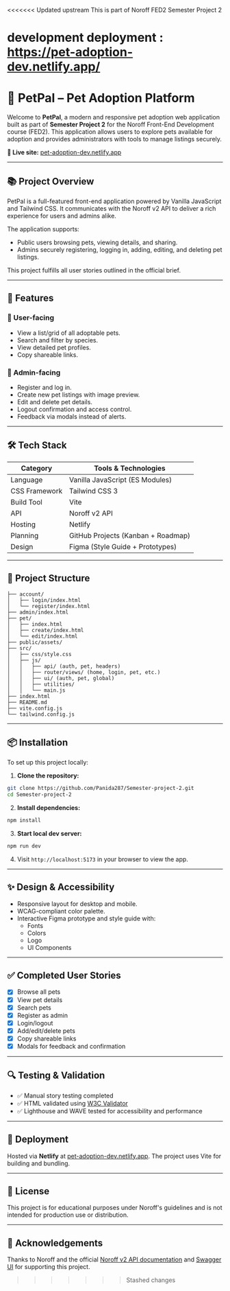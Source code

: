 <<<<<<< Updated upstream
This is part of Noroff FED2 Semester Project 2

development deployment : https://pet-adoption-dev.netlify.app/
=======
# 🐾 PetPal – Pet Adoption Platform

Welcome to **PetPal**, a modern and responsive pet adoption web application built as part of **Semester Project 2** for the Noroff Front-End Development course (FED2). This application allows users to explore pets available for adoption and provides administrators with tools to manage listings securely.

**🔗 Live site:** [pet-adoption-dev.netlify.app](https://pet-adoption-dev.netlify.app)

---

## 📚 Project Overview

PetPal is a full-featured front-end application powered by Vanilla JavaScript and Tailwind CSS. It communicates with the Noroff v2 API to deliver a rich experience for users and admins alike.

The application supports:

- Public users browsing pets, viewing details, and sharing.
- Admins securely registering, logging in, adding, editing, and deleting pet listings.

This project fulfills all user stories outlined in the official brief.

---

## 🚀 Features

### 🦡 User-facing
- View a list/grid of all adoptable pets.
- Search and filter by species.
- View detailed pet profiles.
- Copy shareable links.

### 🔐 Admin-facing
- Register and log in.
- Create new pet listings with image preview.
- Edit and delete pet details.
- Logout confirmation and access control.
- Feedback via modals instead of alerts.

---

## 🛠️ Tech Stack

| Category        | Tools & Technologies                     |
|----------------|------------------------------------------|
| Language        | Vanilla JavaScript (ES Modules)         |
| CSS Framework   | Tailwind CSS 3                          |
| Build Tool      | Vite                                     |
| API             | Noroff v2 API                            |
| Hosting         | Netlify                                  |
| Planning        | GitHub Projects (Kanban + Roadmap)       |
| Design          | Figma (Style Guide + Prototypes)         |

---

## 📁 Project Structure

```plaintext
├── account/
│   ├── login/index.html
│   └── register/index.html
├── admin/index.html
├── pet/
│   ├── index.html
│   ├── create/index.html
│   └── edit/index.html
├── public/assets/
├── src/
│   ├── css/style.css
│   ├── js/
│   │   ├── api/ (auth, pet, headers)
│   │   ├── router/views/ (home, login, pet, etc.)
│   │   ├── ui/ (auth, pet, global)
│   │   ├── utilities/
│   │   └── main.js
├── index.html
├── README.md
├── vite.config.js
└── tailwind.config.js
```

---

## 📦 Installation

To set up this project locally:

1. **Clone the repository:**

```bash
git clone https://github.com/Panida287/Semester-project-2.git
cd Semester-project-2
```

2. **Install dependencies:**

```bash
npm install
```

3. **Start local dev server:**

```bash
npm run dev
```

4. Visit `http://localhost:5173` in your browser to view the app.

---

## ✨ Design & Accessibility

- Responsive layout for desktop and mobile.
- WCAG-compliant color palette.
- Interactive Figma prototype and style guide with:
    - Fonts
    - Colors
    - Logo
    - UI Components

---

## ✅ Completed User Stories

- [x] Browse all pets
- [x] View pet details
- [x] Search pets
- [x] Register as admin
- [x] Login/logout
- [x] Add/edit/delete pets
- [x] Copy shareable links
- [x] Modals for feedback and confirmation

---

## 🔍 Testing & Validation

- ✅ Manual story testing completed
- ✅ HTML validated using [W3C Validator](https://validator.w3.org/)
- ✅ Lighthouse and WAVE tested for accessibility and performance

---

## 📂 Deployment

Hosted via **Netlify** at [pet-adoption-dev.netlify.app](https://pet-adoption-dev.netlify.app). The project uses Vite for building and bundling.

---

## 📄 License

This project is for educational purposes under Noroff's guidelines and is not intended for production use or distribution.

---

## 🙌 Acknowledgements

Thanks to Noroff and the official [Noroff v2 API documentation](https://docs.noroff.dev/docs/v2/basic/pets) and [Swagger UI](https://v2.api.noroff.dev/docs/static/index.html#/pets) for supporting this project.

>>>>>>> Stashed changes
